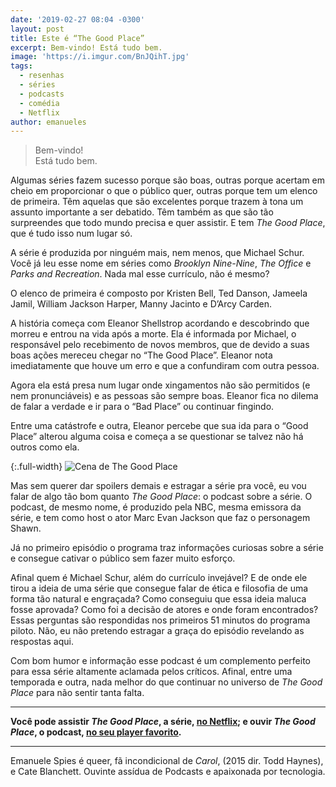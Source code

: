 ```yaml
---
date: '2019-02-27 08:04 -0300'
layout: post
title: Este é “The Good Place”
excerpt: Bem-vindo! Está tudo bem.
image: 'https://i.imgur.com/BnJQihT.jpg'
tags:
  - resenhas
  - séries
  - podcasts
  - comédia
  - Netflix
author: emanueles
---
```


> Bem-vindo!  
> Está tudo bem.

Algumas séries fazem sucesso porque são boas, outras porque acertam em cheio em proporcionar o que o público quer, outras porque tem um elenco de primeira. Têm aquelas que são excelentes porque trazem à tona um assunto importante a ser debatido. Têm também as que são tão surpreendes que todo mundo precisa e quer assistir. E tem _The Good Place_, que é tudo isso num lugar só.

A série é produzida por ninguém mais, nem menos, que Michael Schur. Você já leu esse nome em séries como _Brooklyn Nine-Nine_, _The Office_ e _Parks and Recreation_. Nada mal esse currículo, não é mesmo?

O elenco de primeira é composto por Kristen Bell, Ted Danson, Jameela Jamil, William Jackson Harper, Manny Jacinto e D’Arcy Carden.

A história começa com Eleanor Shellstrop acordando e descobrindo que morreu e entrou na vida após a morte. Ela é informada por Michael, o responsável pelo recebimento de novos membros, que de devido a suas boas ações mereceu chegar no “The Good Place”. Eleanor nota imediatamente que houve um erro e que a confundiram com outra pessoa. 

Agora ela está presa num lugar onde xingamentos não são permitidos (e nem pronunciáveis) e as pessoas são sempre boas. Eleanor fica no dilema de falar a verdade e ir para o “Bad Place” ou continuar fingindo.

Entre uma catástrofe e outra, Eleanor percebe que sua ida para o “Good Place” alterou alguma coisa e começa a se questionar se talvez não há outros como ela.

{:.full-width}
![Cena de The Good Place](https://i.imgur.com/ypQJsOX.jpg)

Mas sem querer dar spoilers demais e estragar a série pra você, eu vou falar de algo tão bom quanto _The Good Place_: o podcast sobre a série. O podcast, de mesmo nome, é produzido pela NBC, mesma emissora da série, e tem como host o ator Marc Evan Jackson que faz o personagem Shawn.

Já no primeiro episódio o programa traz informações curiosas sobre a série e consegue cativar o público sem fazer muito esforço. 

Afinal quem é Michael Schur, além do currículo invejável? E de onde ele tirou a ideia de uma série que consegue falar de ética e filosofia de uma forma tão natural e engraçada? Como conseguiu que essa ideia maluca fosse aprovada? Como foi a decisão de atores e onde foram encontrados? Essas perguntas são respondidas nos primeiros 51 minutos do programa piloto. Não, eu não pretendo estragar a graça do episódio revelando as respostas aqui.

Com bom humor e informação esse podcast é um complemento perfeito para essa série altamente aclamada pelos críticos. Afinal, entre uma temporada e outra, nada melhor do que continuar no universo de _The Good Place_ para não sentir tanta falta. 

---

**Você pode assistir _The Good Place_, a série, [no Netflix](https://www.netflix.com/title/80113701); e ouvir _The Good Place_, o podcast, [no seu player favorito](https://pca.st/vpoC).**

---

Emanuele Spies é queer, fã incondicional de _Carol_, (2015 dir. Todd Haynes), e Cate Blanchett. Ouvinte assídua de Podcasts e apaixonada por tecnologia.


